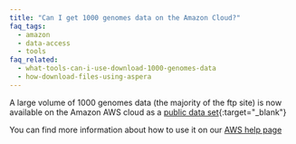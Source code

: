 ```yaml
---
title: "Can I get 1000 genomes data on the Amazon Cloud?"
faq_tags:
  - amazon
  - data-access
  - tools
faq_related:
  - what-tools-can-i-use-download-1000-genomes-data
  - how-download-files-using-aspera
---
```

                    
A large volume of 1000 genomes data (the majority of the ftp site) is now available on the Amazon AWS cloud as a [public data set](http://aws.amazon.com/datasets/4383){:target="_blank"}

You can find more information about how to use it on our [AWS help page](/using-1000-genomes-data-amazon-web-service-cloud)
